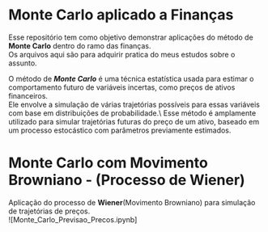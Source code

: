 # Monte Carlo aplicado a Finanças
Esse repositório tem como objetivo demonstrar aplicações do método de **Monte Carlo** dentro do ramo das finanças. \
Os arquivos aqui são para adquirir pratica do meus estudos sobre o assunto.

O método de ***Monte Carlo*** é uma técnica estatística usada para estimar o comportamento futuro de variáveis incertas, como preços de ativos financeiros. \
Ele envolve a simulação de várias trajetórias possíveis para essas variáveis com base em distribuições de probabilidade.\ 
Esse método é amplamente utilizado para simular trajetórias futuras do preço de um ativo, baseado em um processo estocástico com parâmetros previamente estimados.

# Monte Carlo com Movimento Browniano - (Processo de Wiener)

Aplicação do processo de **Wiener**(Movimento Browniano) para simulação de trajetórias de preços. \
![Monte_Carlo_Previsao_Precos.ipynb]


